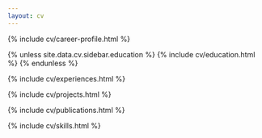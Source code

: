```yaml
---
layout: cv
---
```


{% include cv/career-profile.html %}

{% unless site.data.cv.sidebar.education %}
{% include cv/education.html %}
{% endunless %}

{% include cv/experiences.html %}

{% include cv/projects.html %}

{% include cv/publications.html %}

{% include cv/skills.html %}
